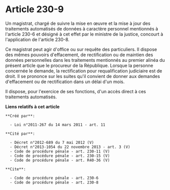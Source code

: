 # Article 230-9

Un magistrat, chargé de suivre la mise en œuvre et la mise à jour des traitements automatisés de données à caractère
personnel mentionnés à l'article 230-6 et désigné à cet effet par le ministre de la justice, concourt à l'application de
l'article 230-8.

Ce magistrat peut agir d'office ou sur requête des particuliers. Il dispose des mêmes pouvoirs d'effacement, de rectification
ou de maintien des données personnelles dans les traitements mentionnés au premier alinéa du présent article que le procureur
de la République. Lorsque la personne concernée le demande, la rectification pour requalification judiciaire est de droit. Il
se prononce sur les suites qu'il convient de donner aux demandes d'effacement ou de rectification dans un délai d'un mois. 

Il dispose, pour l'exercice de ses fonctions, d'un accès direct à ces traitements automatisés.

**Liens relatifs à cet article**

	**Créé par**:

	  - Loi n°2011-267 du 14 mars 2011 - art. 11

	**Cité par**:

	  - Décret n°2012-689 du 7 mai 2012 (V)
	  - Décret n°2013-1054 du 22 novembre 2013 - art. 3 (V)
	  - Code de procédure pénale - art. 230-11 (V)
	  - Code de procédure pénale - art. 230-15 (V)
	  - Code de procédure pénale - art. R40-36 (V)

	**Cite**:

	  - Code de procédure pénale - art. 230-6
	  - Code de procédure pénale - art. 230-8

